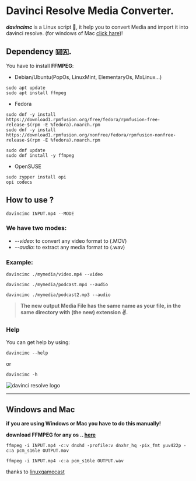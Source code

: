 # Davinci Resolve Media Converter.

***davincimc*** is a Linux script 🐧, it help you to convert Media and import it into davinci resolve. (for windows of Mac [click hare](#windows-and-mac))!

## Dependency 🇲🇦.
You have to install **FFMPEG**:

- Debian/Ubuntu(PopOs,  LinuxMint, ElementaryOs, MxLinux...)
```terminal
sudo apt update
sudo apt install ffmpeg
```
- Fedora
```terminal
sudo dnf -y install https://download1.rpmfusion.org/free/fedora/rpmfusion-free-release-$(rpm -E %fedora).noarch.rpm
sudo dnf -y install https://download1.rpmfusion.org/nonfree/fedora/rpmfusion-nonfree-release-$(rpm -E %fedora).noarch.rpm

sudo dnf update
sudo dnf install -y ffmpeg
```
- OpenSUSE
```terminal
sudo zypper install opi
opi codecs
```

## How to use ?
```
davincimc INPUT.mp4 --MODE
```

### We have two modes:
- *--video*: to convert any video format to (.MOV)
- *--audio*: to extract any media format to (.wav)


### Example:
```
davincimc ./mymedia/video.mp4 --video
```
```
davincimc ./mymedia/podcast.mp4 --audio
```
```
davincimc ./mymedia/podcast2.mp3 --audio
```

> **The new output Media File has the same name as your file, in the same directory with (the new) extension ✌.**

### Help
You can get help by using:
```
davincimc --help
```
or
```
davincimc -h
```

<img src="https://i.udemycdn.com/course/750x422/2373482_a71b_3.jpg" alt="davinci resolve logo"/>

--------------
## Windows and Mac
**if you are using Windows or Mac you have to do this manually!**

**download FFMPEG for any os .. <a href='https://www.ffmpeg.org/download.html'> here </a>**

```
ffmpeg -i INPUT.mp4 -c:v dnxhd -profile:v dnxhr_hq -pix_fmt yuv422p -c:a pcm_s16le OUTPUT.mov

ffmpeg -i INPUT.mp4 -c:a pcm_s16le OUTPUT.wav
```

thanks to <a href="https://linuxgamecast.com/2019/08/davinci-on-linux-import-mp4-mp3/">linuxgamecast</a>
